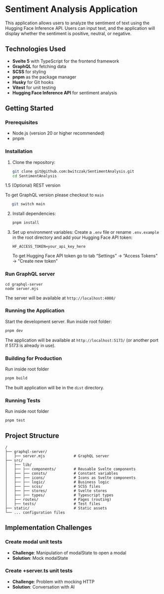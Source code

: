 # Sentiment Analysis Application

This application allows users to analyze the sentiment of text using the Hugging Face Inference API. Users can input text, and the application will display whether the sentiment is positive, neutral, or negative.

## Technologies Used

- **Svelte 5** with TypeScript for the frontend framework
- **GraphQL** for fetching data
- **SCSS** for styling
- **pnpm** as the package manager
- **Husky** for Git hooks
- **Vitest** for unit testing
- **Hugging Face Inference API** for sentiment analysis

## Getting Started

### Prerequisites

- Node.js (version 20 or higher recommended)
- pnpm

### Installation

1. Clone the repository:

   ```bash
   git clone git@github.com:bwitczak/SentimentAnalysis.git
   cd SentimentAnalysis
   ```

1.5 (Optional) REST version

To get GraphQL version please checkout to `main`

```bash
   git switch main
```

2. Install dependencies:

   ```bash
   pnpm install
   ```

3. Set up environment variables:
   Create a `.env` file or rename `.env.example` in the root directory and add your Hugging Face API token:

   ```
   HF_ACCESS_TOKEN=your_api_key_here
   ```

   To get Hugging Face API token go to tab “Settings” → “Access Tokens" → "Create new token"

### Run GraphQL server

```
cd graphql-server
node server.mjs
```

The server will be available at `http://localhost:4000/`

### Running the Application

Start the development server. Run inside root folder:

```bash
pnpm dev
```

The application will be available at `http://localhost:5173/` (or another port if 5173 is already in use).

### Building for Production

Run inside root folder

```bash
pnpm build
```

The built application will be in the `dist` directory.

### Running Tests

Run inside root folder

```bash
pnpm test
```

## Project Structure

```
/
├── graphql-server/
│   ├── server.mjs             # GraphQL server
├── src/
│   ├── lib/
│   ├── ├── components/        # Reusable Svelte components
│   ├── ├── consts/            # Constant variables
│   ├── ├── icons/             # Icons as Svelte components
│   ├── ├── logic/             # Business logic
│   ├── ├── scss/              # SCSS files
│   ├── ├── stores/            # Svelte stores
│   ├── ├── types/             # Typescript types
│   ├── routes/                # Pages (routing)
│   ├── tests/                 # Test files
├── static/                    # Static assets
└── ... configuration files
```

## Implementation Challenges

### Create modal unit tests

- **Challenge**: Manipulation of modalState to open a modal
- **Solution**: Mock modalState

### Create +server.ts unit tests

- **Challenge**: Problem with mocking HTTP
- **Solution**: Conversation with AI
